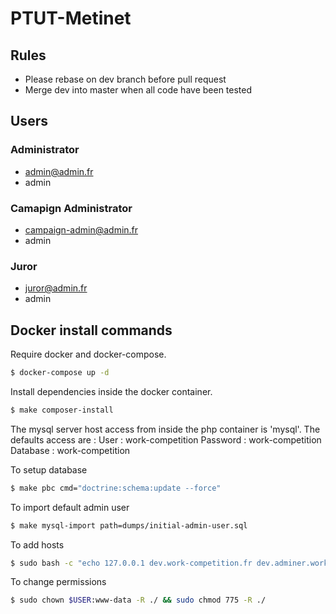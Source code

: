 # PTUT-Metinet

## Rules

- Please rebase on dev branch before pull request
- Merge dev into master when all code have been tested

## Users

### Administrator
- admin@admin.fr
- admin

### Camapign Administrator
- campaign-admin@admin.fr
- admin

### Juror
- juror@admin.fr
- admin

## Docker install commands

Require docker and docker-compose.
```bash
$ docker-compose up -d
```

Install dependencies inside the docker container.
```bash
$ make composer-install
```

The mysql server host access from inside the php container is 'mysql'.
The defaults access are :
User     : work-competition
Password : work-competition
Database : work-competition

To setup database
```bash
$ make pbc cmd="doctrine:schema:update --force"
```

To import default admin user
```bash
$ make mysql-import path=dumps/initial-admin-user.sql
```

To add hosts
```bash
$ sudo bash -c "echo 127.0.0.1 dev.work-competition.fr dev.adminer.work-competition.fr >> /etc/hosts"
```

To change permissions
```bash
$ sudo chown $USER:www-data -R ./ && sudo chmod 775 -R ./
```
